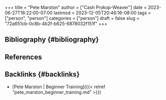 +++
title = "Pete Marston"
author = ["Cash Prokop-Weaver"]
date = 2023-06-27T16:22:00-07:00
lastmod = 2023-12-05T20:46:16-08:00
tags = ["person", "person"]
categories = ["person"]
draft = false
slug = "72a651cb-0c8b-4b2f-b625-6878032f151f"
+++

## Bibliography {#bibliography}

## References

<style>.csl-entry{text-indent: -1.5em; margin-left: 1.5em;}</style><div class="csl-bib-body">
</div>


## Backlinks {#backlinks}

-   [Pete Marston | Beginner Training]({{< relref "pete_marston_beginner_training.md" >}})
